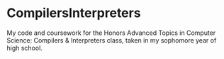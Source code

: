 # CompilersInterpreters
My code and coursework for the Honors Advanced Topics in Computer Science: Compilers & Interpreters class, taken in my sophomore year of high school.
